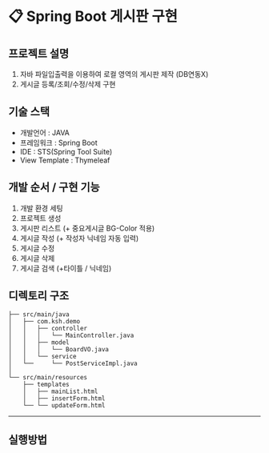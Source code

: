 # 📋 Spring Boot 게시판 구현

## 프로젝트 설명
1. 자바 파일입출력을 이용하여 로컬 영역의 게시판 제작 (DB연동X)
2. 게시글 등록/조회/수정/삭제 구현


## 기술 스택
- 개발언어 : JAVA<br>
- 프레임워크 : Spring Boot<br>
- IDE : STS(Spring Tool Suite)<br>
- View Template : Thymeleaf<br>


## 개발 순서 / 구현 기능
1. 개발 환경 세팅
2. 프로젝트 생성
3. 게시판 리스트 (+ 중요게시글 BG-Color 적용)
4. 게시글 작성 (+ 작성자 닉네임 자동 입력)
5. 게시글 수정
6. 게시글 삭제
7. 게시글 검색 (+타이틀 / 닉네임)


## 디렉토리 구조
```
├── src/main/java
│   ├── com.ksh.demo
│   │   ├── controller
│   │   │   └── MainController.java
│   │   ├── model
│   │   │   └── BoardVO.java
│   │   └── service
│   └──     └── PostServiceImpl.java
│    
└── src/main/resources
    ├── templates
    │   ├── mainList.html
    │   ├── insertForm.html
    └── └── updateForm.html
```

---

## 실행방법
